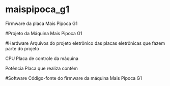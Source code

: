 # maispipoca_g1
Firmware da placa Mais Pipoca G1


#Projeto da Máquina Mais Pipoca G1

#Hardware
Arquivos do projeto eletrônico das placas eletrônicas
que fazem parte do projeto

CPU
Placa de controle da máquina

Potência
Placa que realiza contém 

#Software
Código-fonte do firmware da máquina Mais Pipoca G1
